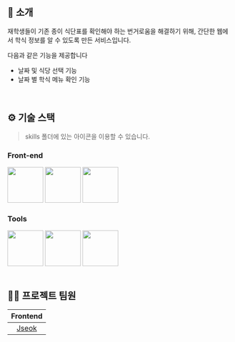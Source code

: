 <div align="center">

<br/> 

</div> 

## 📝 소개
재학생들이 기존 종이 식단표를 확인해야 하는 번거로움을 해결하기 위해, 간단한 웹에서 학식 정보를 알 수 있도록 만든 서비스입니다.

다음과 같은 기능을 제공합니다
- 날짜 및 식당 선택 기능
- 날짜 별 학식 메뉴 확인 기능

<br />

## ⚙ 기술 스택
> skills 폴더에 있는 아이콘을 이용할 수 있습니다.
### Front-end
<div>
<img src="https://github.com/yewon-Noh/readme-template/blob/main/skills/JavaScript.png?raw=true" width="80">
<img src="https://github.com/yewon-Noh/readme-template/blob/main/skills/React.png?raw=true" width="80">
<img src="https://github.com/yewon-Noh/readme-template/blob/main/skills/HTMLCSS.png?raw=true" width="80">
</div>

### Tools
<div>
<img src="https://github.com/yewon-Noh/readme-template/blob/main/skills/Github.png?raw=true" width="80">
<img src="https://github.com/yewon-Noh/readme-template/blob/main/skills/Notion.png?raw=true" width="80">
<img src="https://github.com/yewon-Noh/readme-template/blob/main/skills/Figma.png?raw=true" width="80">
</div>

<br />



## 💁‍♂️ 프로젝트 팀원
|Frontend|
|:---:|
|[Jseok](https://github.com/jin-evergreen)|